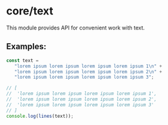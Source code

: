 # core/text

This module provides API for convenient work with text.

## Examples:

```typescript
const text =
   "lorem ipsum lorem ipsum lorem ipsum lorem ipsum 1\n" +
   "lorem ipsum lorem ipsum lorem ipsum lorem ipsum 2\n" +
   "lorem ipsum lorem ipsum lorem ipsum lorem ipsum 3";

// [
// 	'lorem ipsum lorem ipsum lorem ipsum lorem ipsum 1',
// 	'lorem ipsum lorem ipsum lorem ipsum lorem ipsum 2',
// 	'lorem ipsum lorem ipsum lorem ipsum lorem ipsum 3'
// ]
console.log(lines(text));
```
